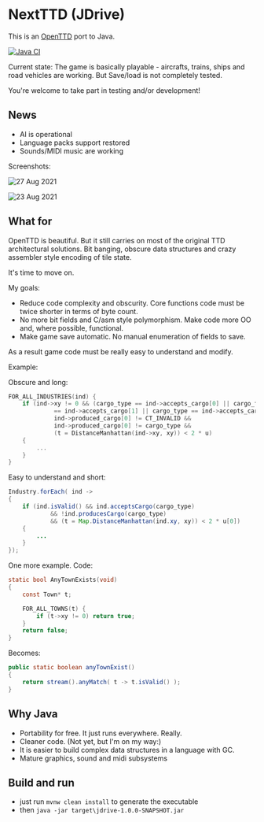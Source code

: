 # NextTTD (JDrive)

This is an [OpenTTD](https://www.openttd.org/) port to Java.

[![Java CI](https://github.com/dzavalishin/jdrive/actions/workflows/ant-ci.yml/badge.svg)](https://github.com/dzavalishin/jdrive/actions/workflows/ant-ci.yml)

Current state: The game is basically playable - aircrafts, trains, ships and road vehicles are working. But Save/load is not completely tested.

You're welcome to take part in testing and/or development!

## News

  * AI is operational
  * Language packs support restored
  * Sounds/MIDI music are working 


Screenshots:

![27 Aug 2021](https://raw.githubusercontent.com/dzavalishin/jdrive/master/docs/history/2021-08-27_18-20-18.png)

![23 Aug 2021](https://user-images.githubusercontent.com/11458393/130508122-ea062c84-1a82-4f90-ab91-c5e9f677639f.png)

## What for

OpenTTD is beautiful. But it still carries on most of the original TTD architectural solutions. Bit banging, obscure data structures and crazy assembler style encoding of tile state.

It's time to move on.

My goals:

  * Reduce code complexity and obscurity. Core functions code must be twice shorter in terms of byte count.
  * No more bit fields and C/asm style polymorphism. Make code more OO and, where possible, functional.
  * Make game save automatic. No manual enumeration of fields to save.  

As a result game code must be really easy to understand and modify.

Example:

Obscure and long:
```c
FOR_ALL_INDUSTRIES(ind) {
	if (ind->xy != 0 && (cargo_type == ind->accepts_cargo[0] || cargo_type
			 == ind->accepts_cargo[1] || cargo_type == ind->accepts_cargo[2]) &&
			 ind->produced_cargo[0] != CT_INVALID &&
			 ind->produced_cargo[0] != cargo_type &&
			 (t = DistanceManhattan(ind->xy, xy)) < 2 * u) 
	{
		...
	}
}
```

Easy to understand and short:
```java
Industry.forEach( ind ->
{			
	if (ind.isValid() && ind.acceptsCargo(cargo_type) 
			&& !ind.producesCargo(cargo_type)
			&& (t = Map.DistanceManhattan(ind.xy, xy)) < 2 * u[0]) 
	{
		...
	}
});
```

One more example. Code:

```c
static bool AnyTownExists(void)
{
	const Town* t;

	FOR_ALL_TOWNS(t) {
		if (t->xy != 0) return true;
	}
	return false;
}
```
Becomes:
```java
public static boolean anyTownExist()
{
	return stream().anyMatch( t -> t.isValid() );
}
```



## Why Java

* Portability for free. It just runs everywhere. Really.
* Cleaner code. (Not yet, but I'm on my way:)
* It is easier to build complex data structures in a language with GC.
* Mature graphics, sound and midi subsystems




## Build and run

* just run ```mvnw clean install``` to generate the executable
* then ```java -jar target\jdrive-1.0.0-SNAPSHOT.jar```
